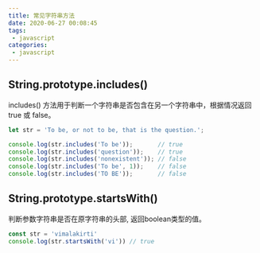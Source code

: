 ```yaml
---
title: 常见字符串方法
date: 2020-06-27 00:08:45
tags:
 - javascript
categories: 
 - javascript
---
```

## String.prototype.includes()
includes() 方法用于判断一个字符串是否包含在另一个字符串中，根据情况返回 true 或 false。

```js
let str = 'To be, or not to be, that is the question.';

console.log(str.includes('To be'));       // true
console.log(str.includes('question'));    // true
console.log(str.includes('nonexistent')); // false
console.log(str.includes('To be', 1));    // false
console.log(str.includes('TO BE'));       // false
```

## String.prototype.startsWith()

判断参数字符串是否在原字符串的头部, 返回boolean类型的值。

```js
const str = 'vimalakirti'
console.log(str.startsWith('vi')) // true
```

